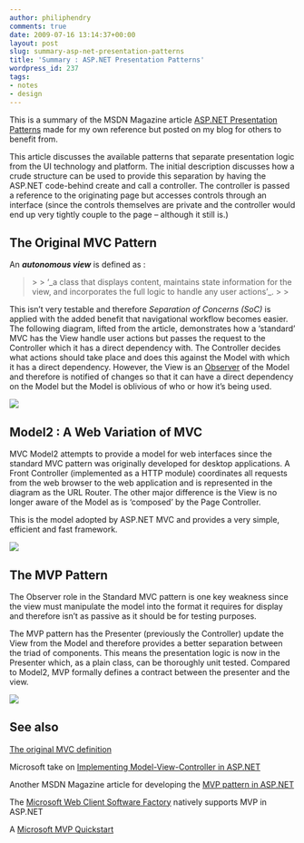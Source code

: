 ```yaml
---
author: philiphendry
comments: true
date: 2009-07-16 13:14:37+00:00
layout: post
slug: summary-asp-net-presentation-patterns
title: 'Summary : ASP.NET Presentation Patterns'
wordpress_id: 237
tags:
- notes
- design
---
```


This is a summary of the MSDN Magazine article [ASP.NET Presentation Patterns](http://msdn.microsoft.com/en-us/magazine/dd252940.aspx) made for my own reference but posted on my blog for others to benefit from.

 

This article discusses the available patterns that separate presentation logic from the UI technology and platform. The initial description discusses how a crude structure can be used to provide this separation by having the ASP.NET code-behind create and call a controller. The controller is passed a reference to the originating page but accesses controls through an interface (since the controls themselves are private and the controller would end up very tightly couple to the page – although it still is.)

 

## The Original MVC Pattern

 

An **_autonomous view_** is defined as :

 

<blockquote>  
> 
> ‘_a class that displays content, maintains state information for the view, and incorporates the full logic to handle any user actions’_.
> 
> </blockquote>

 

This isn’t very testable and therefore _Separation of Concerns (SoC)_ is applied with the added benefit that navigational workflow becomes easier. The following diagram, lifted from the article, demonstrates how a ‘standard’ MVC has the View handle user actions but passes the request to the Controller which it has a direct dependency with. The Controller decides what actions should take place and does this against the Model with which it has a direct dependency. However, the View is an [Observer](http://msdn.microsoft.com/en-us/library/ms978753.aspx) of the Model and therefore is notified of changes so that it can have a direct dependency on the Model but the Model is oblivious of who or how it’s being used.

 

![](http://i.msdn.microsoft.com/dd252940.fig04(en-us).gif)

 

## Model2 : A Web Variation of MVC

 

MVC Model2 attempts to provide a model for web interfaces since the standard MVC pattern was originally developed for desktop applications. A Front Controller (implemented as a HTTP module) coordinates all requests from the web browser to the web application and is represented in the diagram as the URL Router. The other major difference is the View is no longer aware of the Model as is ‘composed’ by the Page Controller.

 

This is the model adopted by ASP.NET MVC and provides a very simple, efficient and fast framework.

 

![](http://i.msdn.microsoft.com/dd252940.fig05(en-us).gif)

 

## The MVP Pattern

 

The Observer role in the Standard MVC pattern is one key weakness since the view must manipulate the model into the format it requires for display and therefore isn’t as passive as it should be for testing purposes. 

 

The MVP pattern has the Presenter (previously the Controller) update the View from the Model and therefore provides a better separation between the triad of components. This means the presentation logic is now in the Presenter which, as a plain class, can be thoroughly unit tested. Compared to Model2, MVP formally defines a contract between the presenter and the view.

 

![](http://i.msdn.microsoft.com/dd252940.fig06(en-us).gif)

 

## See also

 

[The original MVC definition](http://st-www.cs.uiuc.edu/users/smarch/st-docs/mvc.html)

 

Microsoft take on [Implementing Model-View-Controller in ASP.NET](http://msdn.microsoft.com/en-us/library/ms998540.aspx)

 

Another MSDN Magazine article for developing the [MVP pattern in ASP.NET](http://msdn.microsoft.com/en-gb/magazine/cc188690.aspx)

 

The [Microsoft Web Client Software Factory](http://msdn.microsoft.com/en-us/library/bb264518.aspx) natively supports MVP in ASP.NET

 

 

A [Microsoft MVP Quickstart](http://msdn.microsoft.com/en-gb/library/cc304754.aspx)
